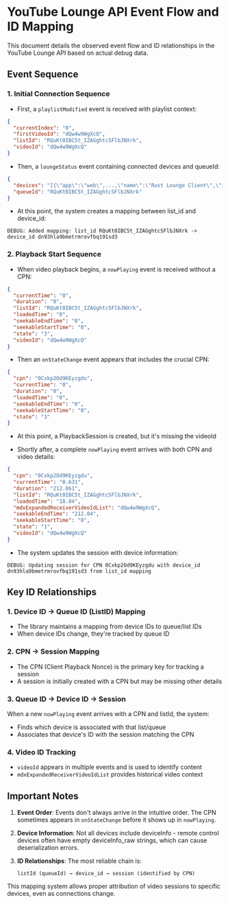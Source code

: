 # YouTube Lounge API Event Flow and ID Mapping

This document details the observed event flow and ID relationships in the YouTube Lounge API based on actual debug data.

## Event Sequence

### 1. Initial Connection Sequence

- First, a `playlistModified` event is received with playlist context:

```json
{
  "currentIndex": "0",
  "firstVideoId": "dQw4w9WgXcQ",
  "listId": "RQuKt0IBC5t_IZAGghtcSFlbJNXrk",
  "videoId": "dQw4w9WgXcQ"
}
```

- Then, a `loungeStatus` event containing connected devices and queueId:

```json
{
  "devices": "[{\"app\":\"web\",...,\"name\":\"Rust Lounge Client\",\"id\":\"dn93hla9bmetrmrovfbq191sd3\",\"type\":\"REMOTE_CONTROL\"}]",
  "queueId": "RQuKt0IBC5t_IZAGghtcSFlbJNXrk"
}
```

- At this point, the system creates a mapping between list_id and device_id:

```plaintext
DEBUG: Added mapping: list_id RQuKt0IBC5t_IZAGghtcSFlbJNXrk -> device_id dn93hla9bmetrmrovfbq191sd3
```

### 2. Playback Start Sequence

- When video playback begins, a `nowPlaying` event is received without a CPN:

```json
{
  "currentTime": "0",
  "duration": "0",
  "listId": "RQuKt0IBC5t_IZAGghtcSFlbJNXrk",
  "loadedTime": "0",
  "seekableEndTime": "0",
  "seekableStartTime": "0",
  "state": "3",
  "videoId": "dQw4w9WgXcQ"
}
```

- Then an `onStateChange` event appears that includes the crucial CPN:

```json
{
  "cpn": "0Cxkp2Od9KEyzgdu",
  "currentTime": "0",
  "duration": "0",
  "loadedTime": "0",
  "seekableEndTime": "0",
  "seekableStartTime": "0",
  "state": "3"
}
```

- At this point, a PlaybackSession is created, but it's missing the videoId

- Shortly after, a complete `nowPlaying` event arrives with both CPN and video details:

```json
{
  "cpn": "0Cxkp2Od9KEyzgdu",
  "currentTime": "0.631",
  "duration": "212.061",
  "listId": "RQuKt0IBC5t_IZAGghtcSFlbJNXrk",
  "loadedTime": "18.04",
  "mdxExpandedReceiverVideoIdList": "dQw4w9WgXcQ",
  "seekableEndTime": "212.04",
  "seekableStartTime": "0",
  "state": "1",
  "videoId": "dQw4w9WgXcQ"
}
```

- The system updates the session with device information:

```plaintext
DEBUG: Updating session for CPN 0Cxkp2Od9KEyzgdu with device_id dn93hla9bmetrmrovfbq191sd3 from list_id mapping
```

## Key ID Relationships

### 1. Device ID → Queue ID (ListID) Mapping

- The library maintains a mapping from device IDs to queue/list IDs
- When device IDs change, they're tracked by queue ID

### 2. CPN → Session Mapping

- The CPN (Client Playback Nonce) is the primary key for tracking a session
- A session is initially created with a CPN but may be missing other details

### 3. Queue ID → Device ID → Session

When a new `nowPlaying` event arrives with a CPN and listId, the system:

- Finds which device is associated with that list/queue
- Associates that device's ID with the session matching the CPN

### 4. Video ID Tracking

- `videoId` appears in multiple events and is used to identify content
- `mdxExpandedReceiverVideoIdList` provides historical video context

## Important Notes

1. **Event Order**: Events don't always arrive in the intuitive order. The CPN sometimes appears in `onStateChange` before it shows up in `nowPlaying`.

2. **Device Information**: Not all devices include deviceInfo - remote control devices often have empty deviceInfo_raw strings, which can cause deserialization errors.

3. **ID Relationships**: The most reliable chain is:

   ```plaintext
   listId (queueId) → device_id → session (identified by CPN)
   ```

This mapping system allows proper attribution of video sessions to specific devices, even as connections change.
